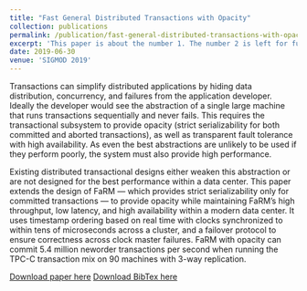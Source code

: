 ```yaml
---
title: "Fast General Distributed Transactions with Opacity"
collection: publications
permalink: /publication/fast-general-distributed-transactions-with-opacity
excerpt: 'This paper is about the number 1. The number 2 is left for future work.'
date: 2019-06-30
venue: 'SIGMOD 2019'
---
```

Transactions can simplify distributed applications by hiding data distribution, concurrency, and failures from the application developer. Ideally the developer would see the abstraction of a single large machine that runs transactions sequentially and never fails. This requires the transactional subsystem to provide opacity (strict serializability for both committed and aborted transactions), as well as transparent fault tolerance with high availability. As even the best abstractions are unlikely to be used if they perform poorly, the system must also provide high performance.

Existing distributed transactional designs either weaken this abstraction or are not designed for the best performance within a data center. This paper extends the design of FaRM — which provides strict serializability only for committed transactions — to provide opacity while maintaining FaRM’s high throughput, low latency, and high availability within a modern data center. It uses timestamp ordering based on real time with clocks synchronized to within tens of microseconds across a cluster, and a failover protocol to ensure correctness across clock master failures. FaRM with opacity can commit 5.4 million neworder transactions per second when running the TPC-C transaction mix on 90 machines with 3-way replication.

[Download paper here](/files/fast-general-distributed-transactions-with-opacity.pdf)
[Download BibTex here](/files/fast-general-distributed-transactions-with-opacity.bib)
